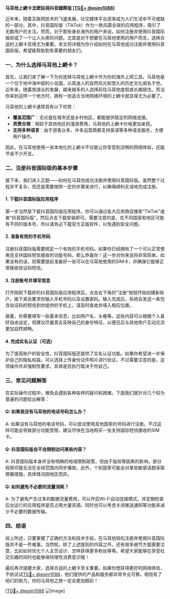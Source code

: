 **马耳他上網卡怎麽註冊抖音國際版 [[TG💪+ @esim1088](https://t.me/s/esim1088)]**

近年来，随着互联网技术的飞速发展，社交媒体平台逐渐成为人们生活中不可或缺的一部分。其中，抖音国际版（TikTok）作为一款风靡全球的应用程序，吸引了无数用户的关注。然而，对于那些身处海外的用户来说，如何注册并使用抖音国际版却成了一个让人头疼的问题。尤其是对于想要在马耳他使用的用户而言，选择合适的上網卡显得尤为重要。本文将详细为你介绍如何在马耳他成功注册并使用抖音国际版，希望能帮助到有需要的朋友们。

### 一、为什么选择马耳他上網卡？

首先，让我们来了解一下为何选择马耳他上網卡作为你的海外上网工具。马耳他是一个位于地中海中部的小岛国，以其迷人的自然风光和悠久的历史文化闻名于世。近年来，随着旅游业的发展，越来越多的人选择前往马耳他度假或长期居住。而当你来到这样一个地方时，拥有一张适合当地网络环境的上網卡就显得尤为必要了。

马耳他的上網卡通常具有以下优势：
- **覆盖范围广**：无论是在城市还是乡村地区，都能提供稳定的网络连接。
- **资费合理**：相较于其他地区的漫游费用，马耳他的上網卡价格更加亲民。
- **支持多种语言**：由于游客众多，许多运营商都支持英语等多种语言服务，方便用户操作。

因此，在马耳他使用一张本地化的上網卡不仅能让你享受到流畅的网络体验，还能节省不少开支。

### 二、注册抖音国际版的基本步骤

接下来，我们进入正题——如何在马耳他成功注册并使用抖音国际版。虽然整个过程并不复杂，但还是需要按照一定的步骤来进行，以确保顺利无误地完成注册。

#### 1. 下载抖音国际版应用程序

第一步当然是下载抖音国际版应用程序。你可以通过各大应用商店搜索“TikTok”或者“抖音国际版”，然后点击下载安装即可。需要注意的是，在不同国家和地区可能有不同的版本号，所以请务必下载官方正版软件，以免遇到安全问题。

#### 2. 准备有效的手机号码

注册抖音国际版需要绑定一个有效的手机号码。如果你已经拥有了一个可以正常使用且支持国际短信接收的功能号码，那么恭喜你！这一步对你来说将非常简单。如果没有的话，则需要提前准备好一张可以在马耳他使用的SIM卡，并确保它能够正常接收验证码短信。

#### 3. 注册账号并填写信息

打开刚刚下载好的抖音国际版应用程序后，点击右下角的“注册”按钮开始创建新账户。接下来会要求你输入手机号码以及设置密码。输入完成后，系统会发送一条包含验证码的短信到你提供的手机上，请及时查收并填入相应位置。

接着，你需要填写一些基本信息，比如用户名、头像等。这些内容可以根据个人喜好自由设定，但建议尽量真实反映自己的身份特征，以便日后与其他用户互动交流更加自然顺畅。

#### 4. 完成实名认证（可选）

为了提高账户的安全性，抖音国际版还提供了实名认证功能。如果你希望进一步保护自己的隐私权益，可以选择上传身份证件照片进行验证。不过需要注意的是，这项操作并非强制性要求，具体是否执行取决于你自己。

### 三、常见问题解答

在实际操作过程中，难免会遇到各种各样的疑问和困难。下面我们就针对几个较为普遍的问题给出解答：

#### Q: 如果我没有马耳他的电话号码怎么办？
A: 如果没有马耳他的电话号码，可以尝试使用其他国家的号码进行注册。不过这样可能会导致部分功能受限，建议尽快在当地购买一张支持国际短信接收的SIM卡。

#### Q: 抖音国际版会不会限制访问某些内容？
A: 抖音国际版本身并没有明确的地域限制政策，但由于版权等因素的影响，部分视频可能无法在全球范围内同步播放。此外，个别国家可能会对某些敏感话题采取屏蔽措施，具体情况因地区而异。

#### Q: 如何避免不必要的流量消耗？
A: 为了避免产生过多的数据流量费用，可以开启Wi-Fi自动连接模式，并定期检查后台运行的应用程序是否占用大量资源。同时也可以考虑关闭推送通知等功能来减少不必要的数据传输。

### 四、结语

综上所述，只要掌握了正确的方法和技术手段，在马耳他轻松注册并使用抖音国际版并不是一件难事。当然啦，除了上述提到的内容之外，还有很多细节方面需要注意，比如如何优化个人主页设计、怎样获得更多粉丝等等。希望大家能够在享受社交乐趣的同时也能够保持理性消费意识哦！

最后再次提醒大家，选择合适的上網卡至关重要。如果你想获得更好的网络体验，不妨试试[TG💪+ @esim1088](https://t.me/s/esim1088)，他们提供的产品和服务都非常专业可靠。相信有了他们的助力，你的马耳他之旅一定会更加精彩！

[[TG💪+ @esim1088](https://t.me/s/esim1088) ![Image](https://i.postimg.cc/4NQfJmqS/Snipaste-2025-05-13-00-14-12.png)]